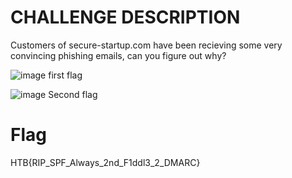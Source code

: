 # CHALLENGE DESCRIPTION
Customers of secure-startup.com have been recieving some very convincing phishing emails, can you figure out why?

![image](https://github.com/user-attachments/assets/8e72b907-538b-4486-a4e5-fe45cb706043)
first flag

![image](https://github.com/user-attachments/assets/65f82f06-4635-40f2-bf40-c31d2f3ef722)
Second flag

# Flag
HTB{RIP_SPF_Always_2nd_F1ddl3_2_DMARC}
 
